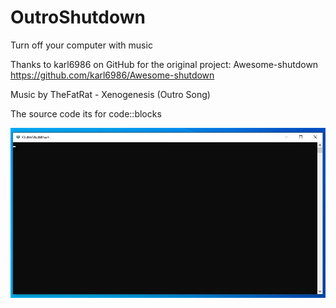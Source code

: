 # OutroShutdown
Turn off your computer with music

Thanks to karl6986 on GitHub for the original project: Awesome-shutdown
https://github.com/karl6986/Awesome-shutdown

Music by TheFatRat - Xenogenesis (Outro Song)

The source code its for code::blocks

![screenshot](https://github.com/emil35i5/OutroShutdown/blob/fb4a8f9b77b3b1adaf3e62f6f49f74cb99610812/screenshot.jpg)
